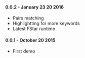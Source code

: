 #### 0.0.2 - January 23 20 2016
* Pairs matching
* Highlightting for more keywords
* Latest FStar runtime

#### 0.0.1 - October 20 2015
* First demo
